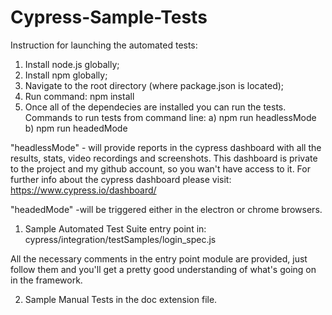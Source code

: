 # Cypress-Sample-Tests
Instruction for launching the automated tests:
1) Install node.js globally;
2) Install npm globally;
3) Navigate to the root directory (where package.json is located);
4) Run command: npm install
5) Once all of the dependecies are installed you can run the tests.
  Commands to run tests from command line:
  a) npm run headlessMode 
  b) npm run headedMode

"headlessMode"  - will provide reports in the cypress dashboard 
with all the results, stats, video recordings and screenshots.
This dashboard is private to the project and my github account,
so you wan't have access to it.
For further info about the cypress dashboard please visit:  
https://www.cypress.io/dashboard/

"headedMode" -will be triggered either in the electron or chrome browsers.

1) Sample Automated Test Suite entry point in: 
    cypress/integration/testSamples/login_spec.js

All the necessary comments in the entry point module are provided, 
just follow them and you'll get a pretty good understanding of what's going on in the framework.

2) Sample Manual Tests in the doc extension file.
